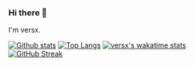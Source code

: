 ### Hi there 👋

I'm versx.

[![Github stats](https://github-readme-stats.vercel.app/api?username=versx&theme=dark&show_icons=true)](https://github.com/anuraghazra/github-readme-stats)
[![Top Langs](https://github-readme-stats.vercel.app/api/top-langs/?username=versx&layout=compact&theme=dark&show_icons=true)](https://github.com/anuraghazra/github-readme-stats)
[![versx's wakatime stats](https://github-readme-stats.vercel.app/api/wakatime?username=versx&theme=dark&show_icons=true)](https://github.com/anuraghazra/github-readme-stats)  
[![GitHub Streak](https://github-readme-streak-stats.herokuapp.com/?user=DenverCoder1&theme=dark)](https://git.io/streak-stats)  

<!--
**versx/versx** is a ✨ _special_ ✨ repository because its `README.md` (this file) appears on your GitHub profile.

Here are some ideas to get you started:

- 🔭 I’m currently working on ...
- 🌱 I’m currently learning ...
- 👯 I’m looking to collaborate on ...
- 🤔 I’m looking for help with ...
- 💬 Ask me about ...
- 📫 How to reach me: ...
- 😄 Pronouns: ...
- ⚡ Fun fact: ...
-->
